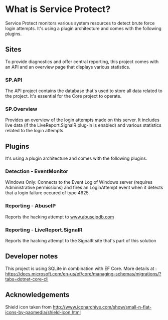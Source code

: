 # What is Service Protect?
Service Protect monitors various system resources to detect brute force login attempts. 
It's using a plugin architecture and comes with the following plugins.

## Sites
To provide diagnostics and offer central reporting, this project comes with an API and an overview page that displays various statistics.

### SP.API
The API project contains the database that's used to store all data related to the project. It's essential for the Core project to operate.

### SP.Overview
Provides an overview of the login attempts made on this server. It includes live data (if the LiveReport.SignalR plug-in is enabled) and various statistics 
related to the login attempts.

## Plugins
It's using a plugin architecture and comes with the following plugins.

### Detection - EventMonitor
Windows Only: Connects to the Event Log of Windows server (requires Administrative permissions) and fires an LoginAttempt event when it detects
that a login failure occured of type 4625.  

### Reporting - AbuseIP
Reports the hacking attempt to www.abuseipdb.com

### Reporting - LiveReport.SignalR
Reports the hacking attempt to the SignalR site that's part of this solution

## Developer notes
This project is using SQLite in combination with EF Core. More details at : https://docs.microsoft.com/en-us/ef/core/managing-schemas/migrations/?tabs=dotnet-core-cli

## Acknowledgements
Shield icon taken from http://www.iconarchive.com/show/small-n-flat-icons-by-paomedia/shield-icon.html
